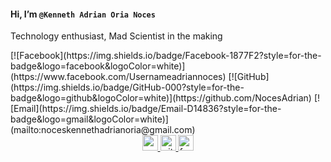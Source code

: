 #### Hi, I’m `@Kenneth Adrian Oria Noces`

Technology enthusiast, Mad Scientist in the making
<div>
[![Facebook](https://img.shields.io/badge/Facebook-1877F2?style=for-the-badge&logo=facebook&logoColor=white)](https://www.facebook.com/Usernameadriannoces)
[![GitHub](https://img.shields.io/badge/GitHub-000?style=for-the-badge&logo=github&logoColor=white)](https://github.com/NocesAdrian)
[![Email](https://img.shields.io/badge/Email-D14836?style=for-the-badge&logo=gmail&logoColor=white)](mailto:noceskennethadrianoria@gmail.com)  
</div>


<div align="center">
  <a href="mailto:noceskennethadrianoria@gmail.com?subject=Good%20Day%2C%20Developer!" target="_blank">
    <img src="https://img.shields.io/static/v1?message=Gmail&logo=gmail&label=&color=D14836&logoColor=white&labelColor=&style=for-the-badge" height="25" alt="gmail logo"  />
  </a>
  <a href="https://github.com/NocesAdrian" target="_blank">
    <img src="https://img.shields.io/badge/GitHub-000?style=for-the-badge&logo=github&logoColor=white" height="25" alt="github logo"  />
  </a>
  <a href="https://www.facebook.com/Usernameadriannoces" target="_blank">
    <img src="https://img.shields.io/static/v1?message=Facebook&logo=facebook&label=&color=1877F2&logoColor=white&labelColor=&style=for-the-badge" height="25" alt="facebook logo"  />
  </a>
</div>
